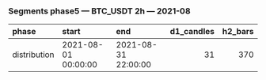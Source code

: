 ### Segments phase5 — BTC_USDT 2h — 2021-08

| phase        | start               | end                 |   d1_candles |   h2_bars |
|:-------------|:--------------------|:--------------------|-------------:|----------:|
| distribution | 2021-08-01 00:00:00 | 2021-08-31 22:00:00 |           31 |       370 |